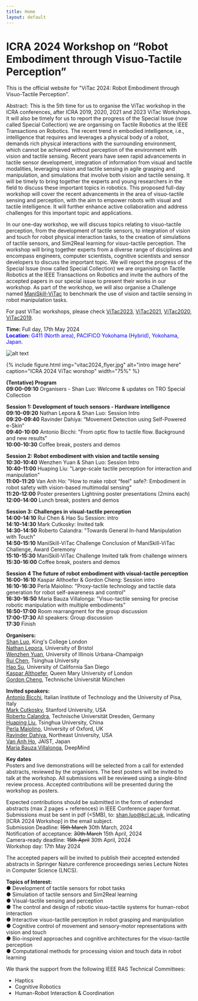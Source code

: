 ```yaml
---
title: Home
layout: default
---
```


# ICRA 2024 Workshop on “Robot Embodiment through Visuo-Tactile Perception”

This is the official website for "ViTac 2024: Robot Embodiment through Visuo-Tactile Perception".

Abstract: This is the 5th time for us to organise the ViTac workshop in the ICRA conferences, after ICRA 2019, 2020, 2021 and 2023 ViTac Workshops. It will also be timely for us to report the progress of the Special Issue (now called Special Collection) we are organising on Tactile Robotics at the IEEE Transactions on Robotics. The recent trend in embodied intelligence, i.e., intelligence that requires and leverages a physical body of a robot, demands rich physical interactions with the surrounding environment, which cannot be achieved without perception of the environment with vision and tactile sensing. Recent years have seen rapid advancements in tactile sensor development, integration of information from visual and tactile modalities, leveraging vision and tactile sensing in agile grasping and manipulation, and simulations that involve both vision and tactile sensing. It will be timely to bring together the experts and young researchers in the field to discuss these important topics in robotics. This proposed full-day workshop will cover the recent advancements in the area of visuo-tactile sensing and perception, with the aim to empower robots with visual and tactile intelligence. It will further enhance active collaboration and address challenges for this important topic and applications.

In our one-day workshop, we will discuss topics relating to visuo-tactile perception, from the development of tactile sensors, to integration of vision and touch for robot physical interaction tasks, to the creation of simulations of tactile sensors, and Sim2Real learning for visuo-tactile perception. The workshop will bring together experts from a diverse range of disciplines and encompass engineers, computer scientists, cognitive scientists and sensor developers to discuss the important topic. We will report the progress of the Special Issue (now called Special Collection) we are organising on Tactile Robotics at the IEEE Transactions on Robotics and invite the authors of the accepted papers in our special issue to present their works in our workshop. As part of the workshop, we will also organise a Challenge named [ManiSkill-ViTac](https://ai-workshops.github.io/maniskill-vitac-challenge-2024/) to benchmark the use of vision and tactile sensing in robot manipulation tasks. 

For past ViTac workshops, please check [ViTac2023](https://shanluo.github.io/ViTacWorkshops/vitac2023), [ViTac2021](https://shanluo.github.io/ViTacWorkshops/vitac2021), [ViTac2020](https://shanluo.github.io/ViTacWorkshops/vitac2020), [ViTac2019](https://shanluo.github.io/ViTacWorkshops/vitac2019).

**Time:** Full day, 17th May 2024 <br>
<span style="color:blue"> **Location:** G411 (North area), PACIFICO Yokohama (Hybrid), Yokohama, Japan. </span> <br>

![alt text](https://github.com/ShanLuo/ViTacWorkshops/images/vitac2024_flyer.jpg?raw=true)

{% include figure.html img="vitac2024_flyer.jpg" alt="intro image here" caption="ICRA 2024 ViTac worshop" width="75%" %}

**(Tentative) Program** <br>
**09:00-09:10**	Organisers - Shan Luo:	Welcome & updates on TRO Special Collection <br>

**Session 1: Development of touch sensors - Hardware intelligence**		<br>
**09:10-09:20**	Nathan Lepora & Shan Luo:	Session Intro <br>
**09:20-09:40**	Ravinder Dahiya:	“Movement Detection using Self-Powered e-Skin” <br>
**09:40-10:00**	Antonio Bicchi:	"From optic flow to tactile flow. Background and new results" <br>
**10:00-10:30**	Coffee break, posters and demos	<br>

**Session 2: Robot embodiment with vision and tactile sensing**		<br>
**10:30-10:40**	Wenzhen Yuan & Shan Luo:	Session Intro <br>
**10:40-11:00**	Huaping Liu:	"Large-scale tactile perception for interaction and manipulation" <br>
**11:00-11:20**	Van Anh Ho:	"How to make robot “feel" safe?: Embodiment in robot safety with vision-based multimodal sensing" <br>
**11:20-12:00**	Poster presenters	Lightning poster presentations (2mins each) <br>
**12:00-14:00**	Lunch break, posters and demos	<br>

**Session 3: Challenges in visual-tactile perception**		<br>
**14:00-14:10**	Rui Chen & Hao Su	Session: intro <br>
**14:10-14:30**	Mark Cutkosky:	Invited talk <br>
**14:30-14:50**	Roberto Calandra:	"Towards General In-hand Manipulation with Touch" <br>
**14:50-15:10**	ManiSkill-ViTac Challenge	Conclusion of ManiSkill-ViTac Challenge, Award Ceremony <br>
**15:10-15:30**	ManiSkill-ViTac Challenge	Invited talk from challenge winners <br>
**15:30-16:00**	Coffee break, posters and demos	<br>

**Session 4 The future of robot embodiment with visual-tactile perception**		<br>
**16:00-16:10**	Kaspar Althoefer & Gordon Cheng:	Session intro <br>
**16:10-16:30**	Perla Maiolino:	"Proxy-tactile technology and tactile data generation for robot self-awareness and control" <br>
**16:30-16:50**	Maria Bauza Villalonga:	"Visuo-tactile sensing for precise robotic manipulation with multiple embodiments" <br>
**16:50-17:00**	Room rearrangment for the group discussion <br>
**17:00-17:30**	All speakers:	Group discussion <br>
**17:30**	Finish	<br>


**Organisers:** <br>
[Shan Luo](https://shanluo.github.io/), King's College London <br>
[Nathan Lepora](www.lepora.com), University of Bristol <br>
[Wenzhen Yuan](https://cs.illinois.edu/about/people/adjunct-faculty/yuanwz), University of Illinois Urbana-Champaign <br>
[Rui Chen](https://callmeray.github.io/homepage/Home.html), Tsinghua University <br>
[Hao Su](https://cseweb.ucsd.edu/~haosu/ ), University of California San Diego <br>
[Kaspar Althoefer](http://www.eecs.qmul.ac.uk/profiles/althoeferkaspar.html), Queen Mary University of London <br>
[Gordon Cheng](https://www.professoren.tum.de/en/cheng-gordon), Technische Universität München <br>

**Invited speakers:** <br>
[Antonio Bicchi](https://www.iit.it/people-details/-/people/antonio-bicchi), Italian Institute of Technology and the University of Pisa, Italy <br>
[Mark Cutkosky](https://profiles.stanford.edu/mark-cutkosky), Stanford University, USA <br>
[Roberto Calandra](https://lasr.org/), Technische Universität Dresden, Germany <br>
[Huaping Liu](https://sites.google.com/site/thuliuhuaping), Tsinghua University, China <br>
[Perla Maiolino](https://eng.ox.ac.uk/people/perla-maiolino/), University of Oxford, UK <br>
[Ravinder Dahiya](https://coe.northeastern.edu/people/dahiya-ravinder/), Northeast University, USA <br>
[Van Anh Ho](https://fp.jaist.ac.jp/public/Default2.aspx?id=669&l=1), JAIST, Japan <br>
[Maria Bauza Villalonga](https://web.mit.edu/bauza/www/), DeepMind <br>

**Key dates** <br>
Posters and live demonstrations will be selected from a call for extended abstracts, reviewed by the organisers. The best posters will be invited to talk at the workshop. All submissions will be reviewed using a single-blind review process. Accepted contributions will be presented during the workshop as posters. <br>

Expected contributions should be submitted in the form of extended abstracts (max 2 pages + references) in IEEE Conference paper format. Submissions must be sent in pdf (<5MB), to: shan.luo@kcl.ac.uk, indicating [ICRA 2024 Workshop] in the email subject. <br>
Submission Deadline: <s>15th March</s> 30th March, 2024 <br>
Notification of acceptance: <s>30th March</s> 15th April, 2024 <br>
Camera-ready deadline: <s>15th April</s> 30th April, 2024 <br>
Workshop day: 17th May 2024 <br>

The accepted papers will be invited to publish their accepted extended abstracts in Springer Nature conference proceedings series Lecture Notes in Computer Science (LNCS). <br>

**Topics of Interest:** <br>
●  	Development of tactile sensors for robot tasks <br>
●  	Simulation of tactile sensors and Sim2Real learning <br>
●  	Visual-tactile sensing and perception <br>
●  	The control and design of robotic visuo-tactile systems for human-robot interaction <br>
●  	Interactive visuo-tactile perception in robot grasping and manipulation <br>
●  	Cognitive control of movement and sensory-motor representations with vision and touch <br>
●  	Bio-inspired approaches and cognitive architectures for the visuo-tactile perception <br>
●    Computational methods for processing vision and touch data in robot learning <br>

We thank the support from the following IEEE RAS Technical Committees: <br>
-   Haptics <br>
-   Cognitive Robotics <br>
-   Human-Robot Interaction & Coordination <br>

<!-- 
{% include toc.html %}

------

{% include template/credits.html %} -->
